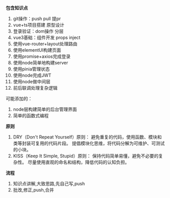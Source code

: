 **包含知识点**

1. git操作：push pull 提pr
2. vue+ts项目搭建 原型设计
3. 登录验证：dom操作 分层
4. vue3基础：组件开发 props inject
5. 使用vue-router+layout处理路由
6. 使用elementUI构建页面
7. 使用promise+axios完成登录
8. 使用node简单地构建server
9. 使用pinia管理状态
10. 使用node完成JWT
11. 使用node做中间层
12. 前后联调处理复杂逻辑

可能添加的：

1. node层构建简单的后台管理界面
2. 简单的函数式编程

**原则**
1. DRY（Don't Repeat Yourself）原则：
避免重复的代码，使用函数、模块和类等封装可复用的代码片段。
提倡模块化思维，将代码分解为可维护、可测试的小块。
1. KISS（Keep It Simple, Stupid）原则：
保持代码简单易懂，避免不必要的复杂性。
尽量使用直观的命名和结构，降低代码的认知负担。


**流程**

1. 知识点讲解,大致思路,先自己写,push
2. 批改,修正,push,合并